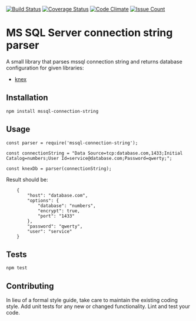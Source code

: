 [![Build Status](https://travis-ci.org/nsc-c-park/mssql-connection-string.svg?branch=master)](https://travis-ci.org/nsc-c-park/mssql-connection-string)
[![Coverage Status](https://coveralls.io/repos/github/nsc-c-park/mssql-connection-string/badge.svg?branch=master)](https://coveralls.io/github/nsc-c-park/mssql-connection-string?branch=master)
[![Code Climate](https://codeclimate.com/github/nsc-c-park/mssql-connection-string.svg?branch=master)](https://codeclimate.com/github/nsc-c-park/mssql-connection-string?branch=master)
[![Issue Count](https://codeclimate.com/github/nsc-c-park/mssql-connection-string/badges/issue_count.svg)](https://codeclimate.com/github/nsc-c-park/mssql-connection-string)

MS SQL Server connection string parser
=========

A small library that parses mssql connection string and returns database configuration for given libraries:
* [knex](http://knexjs.org/)

## Installation

  `npm install mssql-connection-string`

## Usage

    const parser = require('mssql-connection-string');

    const connectionString = "Data Source=tcp:database.com,1433;Initial Catalog=numbers;User Id=service@database.com;Password=qwerty;";

    const knexDb = parser(connectionString);

  Result should be:

        {
            "host": "database.com",
            "options": {
                "database": "numbers",
                "encrypt": true,
                "port": "1433"
            },
            "password": "qwerty",
            "user": "service"
        }



## Tests

  `npm test`

## Contributing

In lieu of a formal style guide, take care to maintain the existing coding style. Add unit tests for any new or changed functionality. Lint and test your code.

